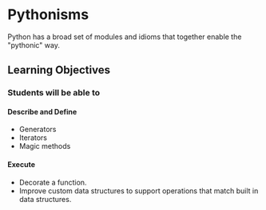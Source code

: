 # Pythonisms

Python has a broad set of modules and idioms that together enable the "pythonic" way.

## Learning Objectives

### Students will be able to

#### Describe and Define

- Generators
- Iterators
- Magic methods

#### Execute

- Decorate a function.
- Improve custom data structures to support operations that match built in data structures.
